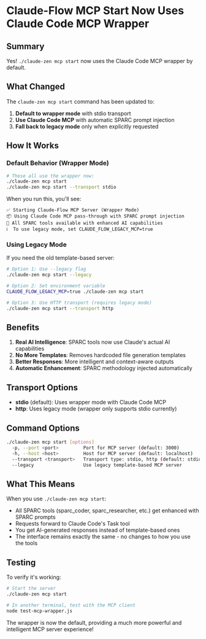 # Claude-Flow MCP Start Now Uses Claude Code MCP Wrapper

## Summary

Yes! `./claude-zen mcp start` now uses the Claude Code MCP wrapper by default.

## What Changed

The `claude-zen mcp start` command has been updated to:
1. **Default to wrapper mode** with stdio transport
2. **Use Claude Code MCP** with automatic SPARC prompt injection
3. **Fall back to legacy mode** only when explicitly requested

## How It Works

### Default Behavior (Wrapper Mode)
```bash
# These all use the wrapper now:
./claude-zen mcp start
./claude-zen mcp start --transport stdio
```

When you run this, you'll see:
```
✅ Starting Claude-Flow MCP Server (Wrapper Mode)
📦 Using Claude Code MCP pass-through with SPARC prompt injection
🔧 All SPARC tools available with enhanced AI capabilities
ℹ️  To use legacy mode, set CLAUDE_FLOW_LEGACY_MCP=true
```

### Using Legacy Mode
If you need the old template-based server:
```bash
# Option 1: Use --legacy flag
./claude-zen mcp start --legacy

# Option 2: Set environment variable
CLAUDE_FLOW_LEGACY_MCP=true ./claude-zen mcp start

# Option 3: Use HTTP transport (requires legacy mode)
./claude-zen mcp start --transport http
```

## Benefits

1. **Real AI Intelligence**: SPARC tools now use Claude's actual AI capabilities
2. **No More Templates**: Removes hardcoded file generation templates
3. **Better Responses**: More intelligent and context-aware outputs
4. **Automatic Enhancement**: SPARC methodology injected automatically

## Transport Options

- **stdio** (default): Uses wrapper mode with Claude Code MCP
- **http**: Uses legacy mode (wrapper only supports stdio currently)

## Command Options

```bash
./claude-zen mcp start [options]
  -p, --port <port>         Port for MCP server (default: 3000)
  -h, --host <host>         Host for MCP server (default: localhost)
  --transport <transport>   Transport type: stdio, http (default: stdio)
  --legacy                  Use legacy template-based MCP server
```

## What This Means

When you use `./claude-zen mcp start`:
- All SPARC tools (sparc_coder, sparc_researcher, etc.) get enhanced with SPARC prompts
- Requests forward to Claude Code's Task tool
- You get AI-generated responses instead of template-based ones
- The interface remains exactly the same - no changes to how you use the tools

## Testing

To verify it's working:
```bash
# Start the server
./claude-zen mcp start

# In another terminal, test with the MCP client
node test-mcp-wrapper.js
```

The wrapper is now the default, providing a much more powerful and intelligent MCP server experience!